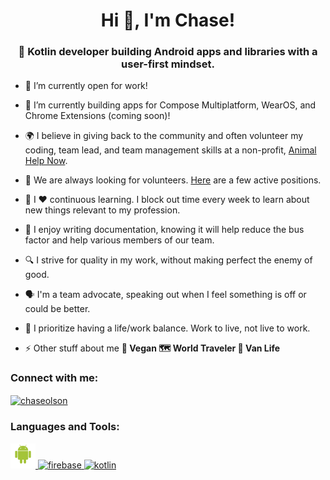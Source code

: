 <h1 align="center">Hi 👋, I'm Chase!</h1>
<h3 align="center">📱 Kotlin developer building Android apps and libraries with a user-first mindset.</h3>

- 🔭 I’m currently open for work!

- 🌱 I’m currently building apps for Compose Multiplatform, WearOS, and Chrome Extensions (coming soon)!

- 🌍 I believe in giving back to the community and often volunteer my coding, team lead, and team management skills at a non-profit, [Animal Help Now](https://github.com/AnimalHelpNow).

- 🤝 We are always looking for volunteers. [Here](https://www.volunteermatch.org/search/org768702.jsp) are a few active positions.

- 📖 I ♥️ continuous learning. I block out time every week to learn about new things relevant to my profession.

- 💬 I enjoy writing documentation, knowing it will help reduce the bus factor and help various members of our team.

- 🔍 I strive for quality in my work, without making perfect the enemy of good.

- 🗣️ I'm a team advocate, speaking out when I feel something is off or could be better.

- 🤹 I prioritize having a life/work balance. Work to live, not live to work.

- ⚡ Other stuff about me **🌱 Vegan 🗺️ World Traveler 🚐 Van Life**


<h3 align="left">Connect with me:</h3>
<p align="left">
<a href="https://linkedin.com/in/chaseolson" target="blank"><img align="center" src="https://raw.githubusercontent.com/rahuldkjain/github-profile-readme-generator/master/src/images/icons/Social/linked-in-alt.svg" alt="chaseolson" height="30" width="40" /></a>
</p>

<h3 align="left">Languages and Tools:</h3>
<p align="left"> <a href="https://developer.android.com" target="_blank" rel="noreferrer"> <img src="https://raw.githubusercontent.com/devicons/devicon/master/icons/android/android-original-wordmark.svg" alt="android" width="40" height="40"/> </a> <a href="https://firebase.google.com/" target="_blank" rel="noreferrer"> <img src="https://www.vectorlogo.zone/logos/firebase/firebase-icon.svg" alt="firebase" width="40" height="40"/> </a> <a href="https://kotlinlang.org" target="_blank" rel="noreferrer"> <img src="https://www.vectorlogo.zone/logos/kotlinlang/kotlinlang-icon.svg" alt="kotlin" width="40" height="40"/> </a> </p>
